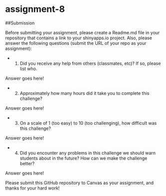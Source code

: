# assignment-8
##Submission

Before submitting your assignment, please create a Readme.md file in your repository that contains a link to your shinyapps.io project. Also, please answer the following questions (submit the URL of your repo as your assignment):

- 1. Did you receive any help from others (classmates, etc)? If so, please list who.

Answer goes here! <br>

- 2. Approximately how many hours did it take you to complete this challenge?

Answer goes here!<br>

- 3. On a scale of 1 (too easy) to 10 (too challenging), how difficult was this challenge?

Answer goes here!<br>

- 4. Did you encounter any problems in this challenge we should warn students about in the future? How can we make the challenge better?

Answer goes here! <br>

Please submit this GitHub repository to Canvas as your assignment, and thanks for your hard work!